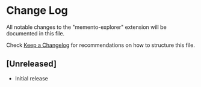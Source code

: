 # Change Log

All notable changes to the "memento-explorer" extension will be documented in this file.

Check [Keep a Changelog](http://keepachangelog.com/) for recommendations on how to structure this file.

## [Unreleased]

- Initial release